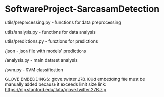 # SoftwareProject-SarcasamDetection

utils/preprocessing.py - functions for data preprocessing

utils/analysis.py - functions for data analysis

utils/predictions.py - functions for predictions

/json - json file with models' predictions

/analysis.py - main dataset analysis

/svm.py - SVM classification


GLOVE EMBEDDINGS: glove.twitter.27B.100d embedding file must be manually added because it exceeds limit size
link: https://nlp.stanford.edu/data/glove.twitter.27B.zip

